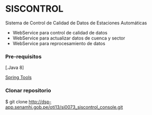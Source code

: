 # SISCONTROL
Sistema de Control de Calidad de Datos de Estaciones Automáticas
 
- WebService para control de calidad de datos
- WebService para actualizar datos de cuenca y sector
- WebService para reprocesamiento de datos

### Pre-requisitos
[.Java 8]

[Spring Tools ](https://spring.io/tools)

### Clonar repositorio
$ git clone http://dsp-app.senamhi.gob.pe/oti13/si0073_siscontrol_console.git

